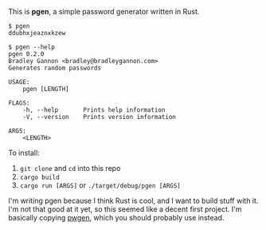 This is **pgen**, a simple password generator written in Rust.

```
$ pgen
ddubhxjeaznxkzew
```

```
$ pgen --help
pgen 0.2.0
Bradley Gannon <bradley@bradleygannon.com>
Generates random passwords

USAGE:
    pgen [LENGTH]

FLAGS:
    -h, --help       Prints help information
    -V, --version    Prints version information

ARGS:
    <LENGTH>
```

To install:

1. `git clone` and `cd` into this repo
2. `cargo build`
3. `cargo run [ARGS]` or `./target/debug/pgen [ARGS]`

I'm writing pgen because I think Rust is cool, and I want to build stuff with
it. I'm not that good at it yet, so this seemed like a decent first project.
I'm basically copying [pwgen](https://linux.die.net/man/1/pwgen), which you
should probably use instead.
